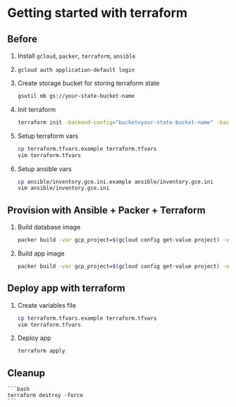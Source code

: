 # Getting started with terraform

## Before
1. Install `gcloud`, `packer`, `terraform`, `ansible`

1. `gcloud auth application-default login`

1. Create storage bucket for storing terraform state
    ```bash
    gsutil mb gs://your-state-bucket-name
    ```

1. Init terraform
    ```bash
    terraform init -backend-config="bucket=your-state-bucket-name" -backend-config="prefix=env-name"
    ```

1. Setup terraform vars
    ```bash
    cp terraform.tfvars.example terraform.tfvars
    vim terraform.tfvars
    ```

1. Setup ansible vars
    ```bash
    cp ansible/inventory.gce.ini.example ansible/inventory.gce.ini
    vim ansible/inventory.gce.ini
    ```

## Provision with Ansible + Packer + Terraform
1. Build database image
    ```bash
    packer build -var gcp_project=$(gcloud config get-value project) -var ssh_user=$(whoami) packer/mongo.json
    ```

1. Build app image
    ```bash
    packer build -var gcp_project=$(gcloud config get-value project) -var ssh_user=$(whoami) packer/reddit.json
    ```

## Deploy app with terraform
1. Create variables file
    ```bash
    cp terraform.tfvars.example terraform.tfvars
    vim terraform.tfvars
    ```

1. Deploy app
    ```bash
    terraform apply
    ```

## Cleanup
    ```bash
    terraform destroy -force
    ```

